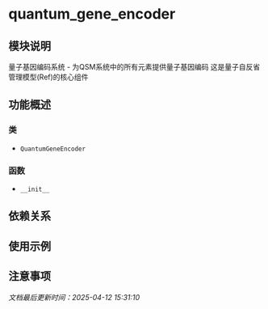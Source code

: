 # quantum_gene_encoder

## 模块说明
量子基因编码系统 - 为QSM系统中的所有元素提供量子基因编码
这是量子自反省管理模型(Ref)的核心组件

## 功能概述

### 类

- `QuantumGeneEncoder`

### 函数

- `__init__`

## 依赖关系

## 使用示例

## 注意事项

*文档最后更新时间：2025-04-12 15:31:10*